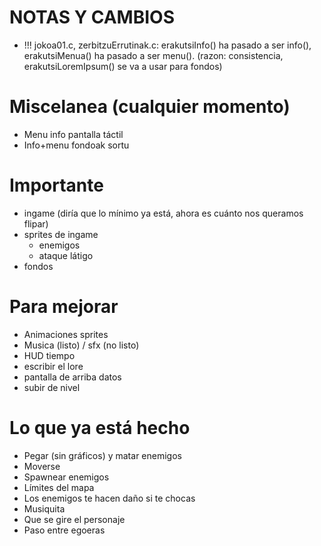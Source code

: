 # NOTAS Y CAMBIOS
- !!! jokoa01.c, zerbitzuErrutinak.c: erakutsiInfo() ha pasado a ser info(), erakutsiMenua() ha pasado a ser menu(). (razon: consistencia, erakutsiLoremIpsum() se va a usar para fondos)

# Miscelanea (cualquier momento)
- Menu info pantalla táctil
- Info+menu fondoak sortu

# Importante
- ingame (diría que lo mínimo ya está, ahora es cuánto nos queramos flipar)
- sprites de ingame
    - enemigos
    - ataque látigo
- fondos

# Para mejorar
- Animaciones sprites
- Musica (listo) / sfx (no listo)
- HUD tiempo
- escribir el lore
- pantalla de arriba datos
- subir de nivel

# Lo que ya está hecho
- Pegar (sin gráficos) y matar enemigos
- Moverse
- Spawnear enemigos
- Límites del mapa
- Los enemigos te hacen daño si te chocas
- Musiquita
- Que se gire el personaje
- Paso entre egoeras